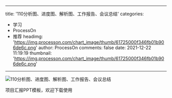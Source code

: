 
---
title: '110分析图、进度图、解析图、工作报告、会议总结'
categories: 
 - 学习
 - ProcessOn
 - 推荐
headimg: 'https://img.processon.com/chart_image/thumb/61725000f346fb01b906de6c.png'
author: ProcessOn
comments: false
date: 2021-12-22 11:19:19
thumbnail: 'https://img.processon.com/chart_image/thumb/61725000f346fb01b906de6c.png'
---

<div>   
<img class="thumb" alt="110分析图、进度图、解析图、工作报告、会议总结" src="https://img.processon.com/chart_image/thumb/61725000f346fb01b906de6c.png" referrerpolicy="no-referrer">
<p>项目汇报PPT模板，欢迎下载使用</p>  
</div>
            